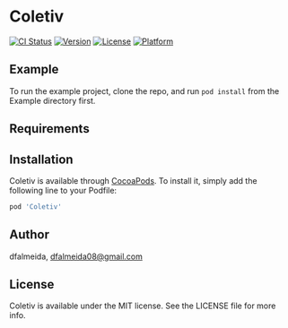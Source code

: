 # Coletiv

[![CI Status](http://img.shields.io/travis/dfalmeida/Coletiv.svg?style=flat)](https://travis-ci.org/dfalmeida/Coletiv)
[![Version](https://img.shields.io/cocoapods/v/Coletiv.svg?style=flat)](http://cocoapods.org/pods/Coletiv)
[![License](https://img.shields.io/cocoapods/l/Coletiv.svg?style=flat)](http://cocoapods.org/pods/Coletiv)
[![Platform](https://img.shields.io/cocoapods/p/Coletiv.svg?style=flat)](http://cocoapods.org/pods/Coletiv)

## Example

To run the example project, clone the repo, and run `pod install` from the Example directory first.

## Requirements

## Installation

Coletiv is available through [CocoaPods](http://cocoapods.org). To install
it, simply add the following line to your Podfile:

```ruby
pod 'Coletiv'
```

## Author

dfalmeida, dfalmeida08@gmail.com

## License

Coletiv is available under the MIT license. See the LICENSE file for more info.
